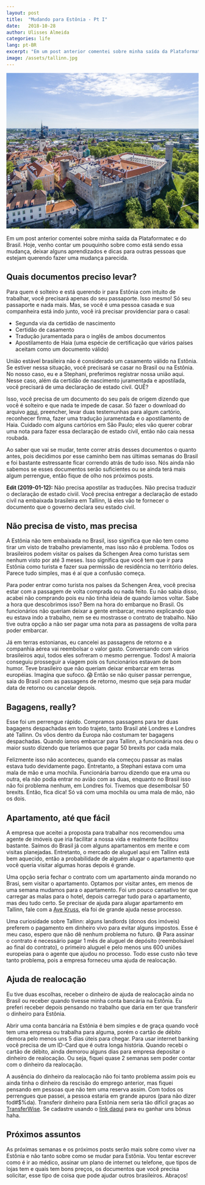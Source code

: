```yaml
---
layout: post
title:  "Mudando para Estônia - Pt I"
date:   2018-10-28
author: Ulisses Almeida
categories: life
lang: pt-BR
excerpt: "Em um post anterior comentei sobre minha saída da Plataformatec e do Brasil. Hoje, venho contar um pouquinho sobre como está sendo essa mudança, deixar alguns aprendizados e dicas para outras pessoas que estejam querendo fazer uma mudança parecida."
image: /assets/tallinn.jpg
---
```


![tallinn](/assets/tallinn.jpg)

Em um post anterior comentei sobre minha saída da Plataformatec e do Brasil. Hoje, venho contar um pouquinho sobre como está sendo essa mudança, deixar alguns aprendizados e dicas para outras pessoas que estejam querendo fazer uma mudança parecida.

## Quais documentos preciso levar?

Para quem é solteiro e está querendo ir para Estônia com intuito de trabalhar, você precisará apenas do seu passaporte. Isso mesmo! Só seu passaporte e nada mais. Mas, se você é uma pessoa casada e sua companheira está indo junto, você irá precisar providenciar para o casal:

* Segunda via da certidão de nascimento
* Certidão de casamento
* Tradução juramentada para o inglês de ambos documentos
* Apostilamento de Haia (uma espécie de certificação que vários países aceitam como um documento válido)


União estável brasileira não é considerado um casamento válido na Estônia. Se estiver nessa situação, você precisará se casar no Brasil ou na Estônia. No nosso caso, eu e a Stephani, preferimos registrar nossa união aqui. Nesse caso, além da certidão de nascimento juramentada e apostilada, você precisará de uma declaração de estado civil. QUÊ?

Isso, você precisa de um documento do seu país de origem dizendo que você é solteiro e que nada te impede de casar. Só fazer o download do arquivo [aqui](http://www.portalconsular.itamaraty.gov.br/declaracao-de-estado-civil), preencher, levar duas testemunhas para algum cartório, reconhecer firma, fazer uma tradução juramentada e o apostilamento de Haia. Cuidado com alguns cartórios em São Paulo; eles vão querer cobrar uma nota para fazer essa declaração de estado civil, então não caia nessa roubada.

Ao saber que vai se mudar, tente correr atrás desses documentos o quanto antes, pois decidimos por esse caminho bem nas últimas semanas do Brasil e foi bastante estressante ficar correndo atrás de tudo isso. Nós ainda não sabemos se esses documentos serão suficientes ou se ainda terá mais algum perrengue, então fique de olho nos próximos posts.

__Edit (2019-01-12):__ Não precisa apostilar as traduções. Não precisa traduzir o declaração de estado civiil. Você precisa entregar a declaração de estado civil na embaixada brasileira em Tallinn, lá eles vão te fornecer o documento que o governo declara seu estado civil.

## Não precisa de visto, mas precisa

A Estônia não tem embaixada no Brasil, isso significa que não tem como tirar um visto de trabalho previamente, mas isso não é problema. Todos os brasileiros podem visitar os países da Schengen Area como turistas sem nenhum visto por até 3 meses. Isso significa que você tem que ir para Estônia como turista e fazer sua permissão de residência no território deles. Parece tudo simples, mas é aí que a confusão começa.

Para poder entrar como turista nos países da Schengen Area, você precisa estar com a passagem de volta comprada ou nada feito. Eu não sabia disso, acabei não comprando pois eu não tinha ideia de quando íamos voltar. Sabe a hora que descobrimos isso? Bem na hora do embarque no Brasil. Os funcionários não queriam deixar a gente embarcar, mesmo explicando que eu estava indo a trabalho, nem se eu mostrasse o contrato de trabalho. Não tive outra opção a não ser pagar uma nota para as passagens de volta para poder embarcar.

Já em terras estonianas, eu cancelei as passagens de retorno e a companhia aérea vai reembolsar o valor gasto. Conversando com vários brasileiros aqui, todos eles sofreram o mesmo perrengue. Todos! A maioria conseguiu prosseguir a viagem pois os funcionários estavam de bom humor. Teve brasileiro que não queriam deixar embarcar em terras européias. Imagina que sufoco. 😱 Então se não quiser passar perrengue, saia do Brasil com as passagens de retorno, mesmo que seja para mudar data de retorno ou cancelar depois.

## Bagagens, really?

Esse foi um perrengue rápido. Compramos passagens para ter duas bagagens despachadas em todo trajeto, tanto Brasil até Londres e Londres até Tallinn. Os vôos dentro da Europa não costumam ter bagagens despachadas. Quando íamos embarcar para Tallinn, a funcionária nos deu o maior susto dizendo que teríamos que pagar 50 brexits por cada mala.

Felizmente isso não aconteceu, quando ela começou passar as malas estava tudo devidamente pago. Entretanto, a Stephani estava com uma mala de mão e uma mochila. Funcionária barrou dizendo que era uma ou outra, ela não podia entrar no avião com as duas, enquanto no Brasil isso não foi problema nenhum, em Londres foi. Tivemos que desembolsar 50 brexits. Então, fica dica! Só vá com uma mochila ou uma mala de mão, não os dois.

## Apartamento, até que fácil

A empresa que aceitei a proposta para trabalhar nos recomendou uma agente de imóveis que iria facilitar a nossa vida e realmente facilitou bastante. Saímos do Brasil já com alguns apartamentos em mente e com visitas planejadas. Entretanto, o mercado de aluguel aqui em Tallinn está bem aquecido, então a probabilidade de alguém alugar o apartamento que você queria visitar algumas horas depois é grande.

Uma opção seria fechar o contrato com um apartamento ainda morando no Brasi, sem visitar o apartamento. Optamos por visitar antes, em menos de uma semana mudamos para o apartamento. Foi um pouco cansativo ter que carregar as malas para o hotel, depois carregar tudo para o apartamento, mas deu tudo certo. Se precisar de ajuda para alugar apartamento em Tallinn, fale com a [Ave Kruss](https://www.facebook.com/Ave-Kruus-Kinnisvara-m%C3%BC%C3%BCgipartner-118180158541353), ela foi de grande ajuda nesse processo.

Uma curiosidade sobre Tallinn: alguns landlords (donos dos imóveis) preferem o pagamento em dinheiro vivo para evitar alguns impostos. Esse é meu caso, espero que não dê nenhum problema no futuro. 😅 Para assinar o contrato é necessário pagar 1 mês de aluguel de depósito (reembolsável ao final do contrato), o primeiro aluguel e pelo menos uns 600 uniões europeias para o agente que ajudou no processo. Todo esse custo não teve tanto problema, pois a empresa forneceu uma ajuda de realocação.

## Ajuda de realocação

Eu tive duas escolhas, receber o dinheiro de ajuda de realocação ainda no Brasil ou receber quando tivesse minha conta bancária na Estônia. Eu preferi receber depois pensando no trabalho que daria em ter que transferir o dinheiro para Estônia.

Abrir uma conta bancária na Estônia é bem simples e de graça quando você tem uma empresa ou trabalha para alguma, porém o cartão de débito demora pelo menos uns 5 dias úteis para chegar. Para usar internet banking você precisa de um ID-Card que é outra longa história. Quando recebi o cartão de débito, ainda demorou alguns dias para empresa depositar o dinheiro de realocação. Ou seja, fiquei quase 2 semanas sem poder contar com o dinheiro da realocação.

A ausência do dinheiro da realocação não foi tanto problema assim pois eu ainda tinha o dinheiro da rescisão do emprego anterior, mas fiquei pensando em pessoas que não tem uma reserva assim. Com todos os perrengues que passei, a pessoa estaria em grande apuros (para não dizer fod#$%da). Transferir dinheiro para Estônia nem seria tão difícil graças ao [TransferWise](https://transferwise.com/u/ulissesh1). Se cadastre usando o [link daqui](https://transferwise.com/u/ulissesh1) para eu ganhar uns bônus haha.

## Próximos assuntos

As próximas semanas e os próximos posts serão mais sobre como viver na Estônia e não tanto sobre como se mudar para Estônia. Vou tentar escrever como é ir ao médico, assinar um plano de internet ou telefone, que tipos de lojas tem e quais tem bons preços, os documentos que você precisa solicitar, esse tipo de coisa que pode ajudar outros brasileiros. Abraços!
